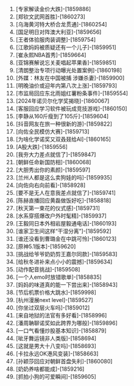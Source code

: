
1. [专家解读金价大跌]-[1859886]
1. [郑钦文武网首胜]-[1860273]
1. [乌海黄河特大桥合龙贯通]-[1860254]
1. [国足明日对阵澳大利亚]-[1859656]
1. [王者体验服肉装调整]-[1859754]
1. [江歌妈妈被质疑还有一个儿子]-[1859951]
1. [崔永熙NBA首秀]-[1859664]
1. [亚锦赛解说忘关麦唱起苹果香]-[1859851]
1. [清朗整治专项行动曝光处置案例]-[1860198]
1. [外媒：林友在中国被捕 涉嫌杀妻]-[1859900]
1. [明晚油价或迎年内第八次上涨]-[1859793]
1. [市监局回应东北雨姐红薯粉条事件]-[1859554]
1. [2024年诺贝尔化学奖揭晓]-[1860067]
1. [客服回应学习软件被玩成竞技游戏]-[1860150]
1. [李静从160斤瘦到了105斤]-[1859604]
1. [抖音网友在旅一种很新的游]-[1859822]
1. [向佐全民模仿大赛]-[1859713]
1. [为啥化学诺奖又双叒叕给AI]-[1860165]
1. [A股大跌]-[1859556]
1. [我夯大力差点就信了]-[1859847]
1. [朝鲜任命新国防相]-[1860068]
1. [大胆秀出你的素颜]-[1859597]
1. [兰州人都是这么卖狗娃的吗]-[1859935]
1. [向佐向右向前看]-[1858928]
1. [要不是无人在意我差点就信了]-[1859741]
1. [陈赫直播回应黄磊做饭好吃]-[1858818]
1. [秋天第一束花的仪式感]-[1859731]
1. [水系穿搭爆改户外时髦精]-[1859937]
1. [王毅同日本外相岩屋毅通电话]-[1860193]
1. [谁家卫生间这样“干湿分离”]-[1859592]
1. [谁还没看到曹璐金在中跳可怜]-[1860123]
1. [原神5.1版本]-[1859620]
1. [挑战给爷爷奶奶剪王嘉尔同款]-[1859583]
1. [给秋冬进补来点小小的震撼]-[1859634]
1. [动作配音挑战]-[1859508]
1. [一个人emo时放错歌单]-[1858835]
1. [妈妈的味道真的能一下尝出来]-[1858943]
1. [节后机票价格大跳水]-[1859998]
1. [杭州漫展next level]-[1859527]
1. [你坐过双层火车吗]-[1859012]
1. [来自地狱的法官有多好看]-[1858996]
1. [潘周聃聊诺奖如此跨界为哪般]-[1859896]
1. [一口气看懂炒股基本知识]-[1858879]
1. [呲牙舞运镜非人类版]-[1858694]
1. [这就是男大十八变吗]-[1858693]
1. [卡拉永远OK港风变装]-[1858663]
1. [孙颖莎回应对朝鲜首盘失利]-[1860080]
1. [奶奶养啥都能成]-[1859216]
1. [抓拍小狗的可爱瞬间]-[1859605]